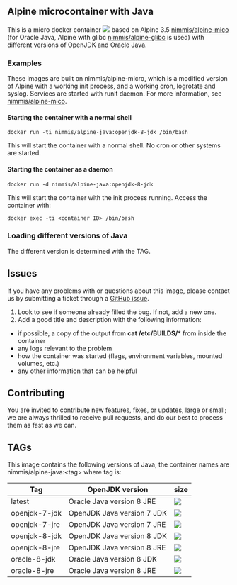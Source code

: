 ## Alpine microcontainer with Java

This is a micro docker container [![](https://images.microbadger.com/badges/image/nimmis/alpine-java.svg)](https://microbadger.com/images/nimmis/alpine-java "Get your own image badge on microbadger.com") based on Alpine 3.5 [nimmis/alpine-mico](https://registry.hub.docker.com/u/nimmis/alpine-micro/) (for Oracle Java, Alpine with glibc [nimmis/alpine-glibc](https://registry.hub.docker.com/u/nimmis/alpine-glibc/) is used) with different versions of OpenJDK and Oracle Java.

### Examples

These images are built on nimmis/alpine-micro, which is a modified version of Alpine with a working 
init process, and a working cron, logrotate and syslog. Services are started with
runit daemon. For more information, see [nimmis/alpine-mico](https://registry.hub.docker.com/u/nimmis/alpine-micro/).

#### Starting the container with a normal shell

	docker run -ti nimmis/alpine-java:openjdk-8-jdk /bin/bash

This will start the container with a normal shell. No cron or other systems are started.

#### Starting the container as a daemon

	docker run -d nimmis/alpine-java:openjdk-8-jdk

This will start the container with the init process running. Access the container with:

	docker exec -ti <container ID> /bin/bash

### Loading different versions of Java

The different version is determined with the TAG.

## Issues

If you have any problems with or questions about this image, please contact us by submitting a ticket through a [GitHub issue](https://github.com/nimmis/docker-alpine-java/issues "GitHub issue").

1. Look to see if someone already filled the bug. If not, add a new one.
2. Add a good title and description with the following information:
 - if possible, a copy of the output from **cat /etc/BUILDS/*** from inside the container
 - any logs relevant to the problem
 - how the container was started (flags, environment variables, mounted volumes, etc.)
 - any other information that can be helpful

## Contributing

You are invited to contribute new features, fixes, or updates, large or small; we are always thrilled to receive pull requests, and do our best to process them as fast as we can.

## TAGs

This image contains the following versions of Java, the container names are
nimmis/alpine-java:&lt;tag&gt; where tag is:

| Tag    | OpenJDK version | size |
| ------ | -------------- | ---- |
| latest |  Oracle Java version 8 JRE  | [![](https://images.microbadger.com/badges/image/nimmis/alpine-java.svg)](https://microbadger.com/images/nimmis/alpine-java "Get your own image badge on microbadger.com") | 
| openjdk-7-jdk |  OpenJDK Java version 7 JDK  | [![](https://images.microbadger.com/badges/image/nimmis/alpine-java:openjdk-7-jdk.svg)](https://microbadger.com/images/nimmis/alpine-java:openjdk-7-jdk "Get your own image badge on microbadger.com") |
| openjdk-7-jre |  OpenJDK Java version 7 JRE  | [![](https://images.microbadger.com/badges/image/nimmis/alpine-java:openjdk-7-jre.svg)](https://microbadger.com/images/nimmis/alpine-java:openjdk-7-jre "Get your own image badge on microbadger.com") |
| openjdk-8-jdk |  OpenJDK Java version 8 JDK  | [![](https://images.microbadger.com/badges/image/nimmis/alpine-java:openjdk-8-jdk.svg)](https://microbadger.com/images/nimmis/alpine-java:openjdk-8-jdk "Get your own image badge on microbadger.com") |
| openjdk-8-jre |  OpenJDK Java version 8 JRE  | [![](https://images.microbadger.com/badges/image/nimmis/alpine-java:openjdk-8-jre.svg)](https://microbadger.com/images/nimmis/alpine-java:openjdk-8-jre "Get your own image badge on microbadger.com") |
| oracle-8-jdk |  Oracle Java version 8 JDK  | [![](https://images.microbadger.com/badges/image/nimmis/alpine-java:oracle-8-jdk.svg)](https://microbadger.com/images/nimmis/alpine-java:oracle-8-jdk "Get your own image badge on microbadger.com") |
| oracle-8-jre |  Oracle Java version 8 JRE  | [![](https://images.microbadger.com/badges/image/nimmis/alpine-java:oracle-8-jre.svg)](https://microbadger.com/images/nimmis/alpine-java:oracle-8-jre "Get your own image badge on microbadger.com") |
